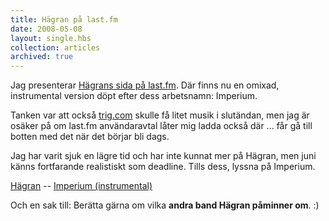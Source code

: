 ```yaml
---
title: Hägran på last.fm
date: 2008-05-08
layout: single.hbs
collection: articles
archived: true
---
```

Jag presenterar [Hägrans sida på
last.fm](http://www.last.fm/music/H%C3%A4gran). Där finns nu en omixad,
instrumental version döpt efter dess arbetsnamn: Imperium.

Tanken var att också [trig.com](http://trig.com) skulle få litet musik i
slutändan, men jag är osäker på om last.fm användaravtal låter mig ladda
också där \... får gå till botten med det när det börjar bli dags.

Jag har varit sjuk en lägre tid och har inte kunnat mer på Hägran, men
juni känns fortfarande realistiskt som deadline. Tills dess, lyssna på
Imperium.

[Hägran](http://www.last.fm/music/H%C3%A4gran) -- [Imperium
(instrumental)](http://www.last.fm/music/H%C3%A4gran/_/Imperium+%28instrumental%29)

Och en sak till: Berätta gärna om vilka **andra band Hägran påminner
om**. :)